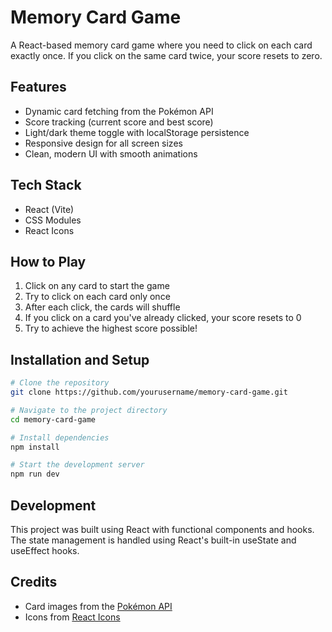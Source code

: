 # Memory Card Game

A React-based memory card game where you need to click on each card exactly once. If you click on the same card twice, your score resets to zero.

## Features

- Dynamic card fetching from the Pokémon API
- Score tracking (current score and best score)
- Light/dark theme toggle with localStorage persistence
- Responsive design for all screen sizes
- Clean, modern UI with smooth animations

## Tech Stack

- React (Vite)
- CSS Modules
- React Icons

## How to Play

1. Click on any card to start the game
2. Try to click on each card only once
3. After each click, the cards will shuffle
4. If you click on a card you've already clicked, your score resets to 0
5. Try to achieve the highest score possible!

## Installation and Setup

```bash
# Clone the repository
git clone https://github.com/yourusername/memory-card-game.git

# Navigate to the project directory
cd memory-card-game

# Install dependencies
npm install

# Start the development server
npm run dev
```

## Development

This project was built using React with functional components and hooks. The state management is handled using React's built-in useState and useEffect hooks.

## Credits

- Card images from the [Pokémon API](https://pokeapi.co/)
- Icons from [React Icons](https://react-icons.github.io/react-icons/)
